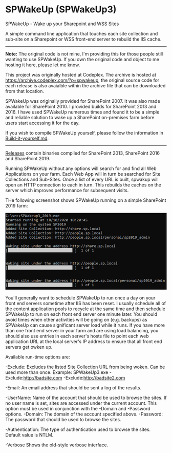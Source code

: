# SPWakeUp (SPWakeUp3)

SPWakeUp - Wake up your Sharepoint and WSS Sites

A simple command line application that touches each site collection and sub-site on a Sharepoint or WSS front-end server to rebuild the IIS cache.

---

**Note:** The original code is not mine, I'm providing this for those people still wanting to use SPWakeUp. If you own the original code and object to me hosting it here, please let me know.

This project was originally hosted at Codeplex. The archive is hosted at https://archive.codeplex.com/?p=spwakeup, the original source code for each release is also avaialble within the archive file that can be downloaded from that location.

SPWakeUp was originally provided for SharePoint 2007. It was also made available for SharePoint 2010. I provided builds for SharePoint 2013 and 2016. I have used SPWakeUp numerous times and found it to be a simple and reliable solution to wake up a SharePoint on-premises farm before users start accessing it for the day.

If you wish to compile SPWakeUp yourself, please follow the information in [Build-it-yourself.md](Build-it-yourself.md).

---

[Releases](https://github.com/Andy-Dawson/SPWakeUp/releases) contain binaries compiled for SharePoint 2013, SharePoint 2016 and SharePoint 2019.

Running SPWakeUp without any options will search for and find all Web Applications on your farm. Each Web App will in turn be searched for Site Collections and Sub-Sites. Once a list of every URL is built, spwakup will open an HTTP connection to each in turn. This rebuilds the caches on the server which improves performance for subsequent visits.

THe following screenshot shows SPWakeUp running on a simple SharePoint 2019 farm:

![SPWakeUp3_2019 running](Media/README/SPWakeUp3_2019-running.png)

You'll generally want to schedule SPWakeUp to run once a day on your front end servers sometime after IIS has been reset. I usually schedule all of the content application pools to recycle at the same time and then schedule SPWakeUp to run on each front end server one minute later. You should avoid times when other activities will be going on (e.g. backups) as SPWakeUp can cause significant server load while it runs. If you have more than one front end server in your farm and are using load balancing, you should also use entries in each server's hosts file to point each web application URL at the local server's IP address to ensure that all front end servers get owken up.

Available run-time options are:

-Exclude: Excludes the listed Site Collection URL from being woken.
Can be used more than once. Example: SPWakeUp3.exe -Exclude:http://badsite.com -Exclude:http://badsite2.com

-Email: An email address that should be sent a log of the results.

-UserName: Name of the account that should be used to browse the sites. If no user name is set, sites are accessed under the current account. This option must be used in conjunction with the -Domain and -Password options.
-Domain: The domain of the account specified above.
-Password: The password that should be used to browse the sites.

-Authentication: The type of authentication used to browse the sites. Default value is NTLM.

-Verbose Shows the old-style verbose interface.